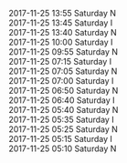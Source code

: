 2017-11-25 13:55 Saturday  N  
2017-11-25 13:45 Saturday  I  
2017-11-25 13:40 Saturday  N  
2017-11-25 10:00 Saturday  I  
2017-11-25 09:55 Saturday  N  
2017-11-25 07:15 Saturday  I  
2017-11-25 07:05 Saturday  N  
2017-11-25 07:00 Saturday  I  
2017-11-25 06:50 Saturday  N  
2017-11-25 06:40 Saturday  I  
2017-11-25 05:40 Saturday  N  
2017-11-25 05:35 Saturday  I  
2017-11-25 05:25 Saturday  N  
2017-11-25 05:15 Saturday  I  
2017-11-25 05:10 Saturday  N  
